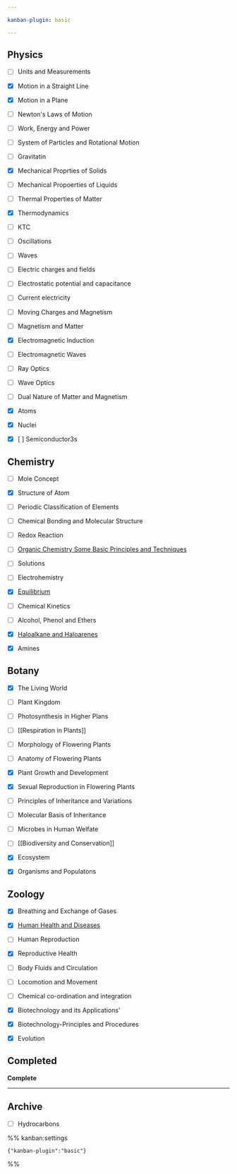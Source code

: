 ```yaml
---

kanban-plugin: basic

---
```


## Physics

- [ ] Units and Measurements
- [x] Motion in a Straight Line
- [x] Motion in a Plane
- [ ] Newton's Laws of Motion
- [ ] Work, Energy and Power
- [ ] System of Particles and Rotational Motion
- [ ] Gravitatin
- [x] Mechanical Proprties of Solids
- [ ] Mechanical Propoerties of Liquids
- [ ] Thermal Properties of Matter
- [x] Thermodynamics
- [ ] KTC
- [ ] Oscillations
- [ ] Waves
- [ ] Electric charges and fields
- [ ] Electrostatic potential and capacitance
- [ ] Current electricity
- [ ] Moving Charges and Magnetism
- [ ] Magnetism and Matter
- [x] Electromagnetic Induction
- [ ] Electromagnetic Waves
- [ ] Ray Optics
- [ ] Wave Optics
- [ ] Dual Nature of Matter and Magnetism
- [x] Atoms
- [x] Nuclei
- [x] [ ] Semiconductor3s


## Chemistry

- [ ] Mole Concept
- [x] Structure of Atom
- [ ] Periodic Classification of Elements
- [ ] Chemical Bonding and Molecular Structure
- [ ] Redox Reaction
- [ ] [Organic Chemistry  Some Basic Principles and Techniques](Organic%20Chemistry%20%20Some%20Basic%20Principles%20and%20Techniques.md)
- [ ] Solutions
- [ ] Electrohemistry
- [x] [Equilibrium](Equilibrium.md)
- [ ] Chemical Kinetics
- [ ] Alcohol, Phenol and Ethers
- [x] [Haloalkane and Haloarenes](Haloalkane%20and%20Haloarenes.md)
- [x] Amines


## Botany

- [x] The Living World
- [ ] Plant Kingdom
- [ ] Photosynthesis in Higher Plans
- [ ] [[Respiration in Plants]]
- [ ] Morphology of Flowering Plants
- [ ] Anatomy of Flowering Plants
- [x] Plant Growth and Development
- [x] Sexual Reproduction in Flowering Plants
- [ ] Principles of Inheritance and Variations
- [ ] Molecular Basis of Inheritance
- [ ] Microbes in Human Welfate
- [ ] [[Biodiversity and Conservation]]
- [x] Ecosystem
- [x] Organisms and Populatons


## Zoology

- [x] Breathing and Exchange of Gases
- [x] [Human Health and Diseases](Human%20Health%20and%20Diseases.md)
- [ ] Human Reproduction
- [x] Reproductive Health
- [ ] Body Fluids and Circulation
- [ ] Locomotion and Movement
- [ ] Chemical co-ordination and integration
- [x] Biotechnology and its Applications'
- [x] Biotechnology-Principles and Procedures
- [x] Evolution


## Completed

**Complete**


***

## Archive

- [ ] Hydrocarbons

%% kanban:settings
```
{"kanban-plugin":"basic"}
```
%%